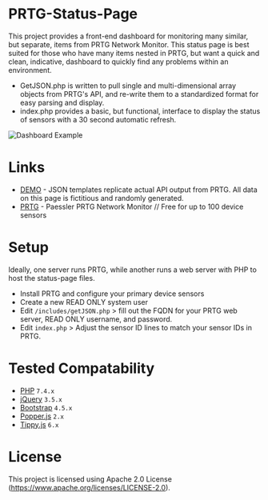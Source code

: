 # PRTG-Status-Page
This project provides a front-end dashboard for monitoring many similar, but separate, items from PRTG Network Monitor. This status page is best suited for those who have many items nested in PRTG, but want a quick and clean, indicative, dashboard to quickly find any problems within an environment. 

* GetJSON.php is written to pull single and multi-dimensional array objects from PRTG's API, and re-write them to a standardized format for easy parsing and display.
* index.php provides a basic, but functional, interface to display the status of sensors with a 30 second automatic refresh.

![Dashboard Example](https://trucyan.com/dashboard/dashboard.png)

# Links
* [DEMO](https://trucyan.com/dashboard) - JSON templates replicate actual API output from PRTG. All data on this page is fictitious and randomly generated.
* [PRTG](https://www.paessler.com/) - Paessler PRTG Network Monitor // Free for up to 100 device sensors

# Setup
Ideally, one server runs PRTG, while another runs a web server with PHP to host the status-page files.

* Install PRTG and configure your primary device sensors
* Create a new READ ONLY system user
* Edit `/includes/getJSON.php` > fill out the FQDN for your PRTG web server, READ ONLY username, and password.
* Edit `index.php` > Adjust the sensor ID lines to match your sensor IDs in PRTG.

# Tested Compatability
* [PHP](https://www.php.net/) `7.4.x`
* [jQuery](https://jquery.com/) `3.5.x`
* [Bootstrap](https://getbootstrap.com/docs/4.5/getting-started/introduction/) `4.5.x`
* [Popper.js](https://github.com/popperjs/popper-core) `2.x`
* [Tippy.js](https://atomiks.github.io/tippyjs/) `6.x`

# License
This project is licensed using Apache 2.0 License (https://www.apache.org/licenses/LICENSE-2.0).